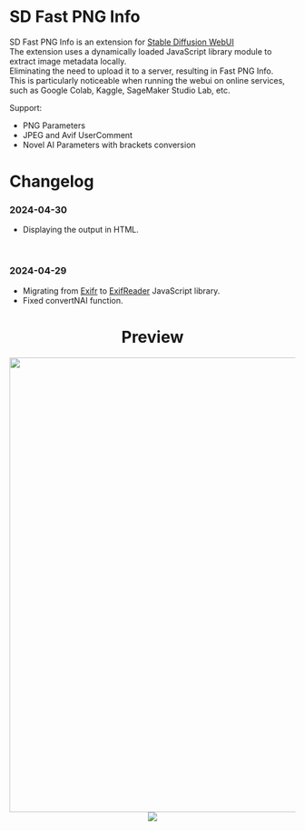 # SD Fast PNG Info
SD Fast PNG Info is an extension for [Stable Diffusion WebUI](https://github.com/AUTOMATIC1111/stable-diffusion-webui)<br>
The extension uses a dynamically loaded JavaScript library module to extract image metadata locally.<br>
Eliminating the need to upload it to a server, resulting in Fast PNG Info.<br>
This is particularly noticeable when running the webui on online services, such as Google Colab, Kaggle, SageMaker Studio Lab, etc.<br>

Support:
- PNG Parameters
- JPEG and Avif UserComment
- Novel AI Parameters with brackets conversion

# Changelog
### 2024-04-30
- Displaying the output in HTML.
<br>

### 2024-04-29
- Migrating from [Exifr](https://github.com/MikeKovarik/exifr) to [ExifReader](https://github.com/mattiasw/ExifReader) JavaScript library.<br>
- Fixed convertNAI function.

<h1 align="center">Preview</h1>
<p align="center">
  <img src="https://github.com/gutris1/sd-fast-pnginfo/assets/132797949/55e70a0b-35e7-40d3-8397-398941f36fd9" width="800">
  <img src="https://github.com/gutris1/sd-fast-pnginfo/assets/132797949/02852cac-6517-42bb-ba4e-d54277bce894">
</p>